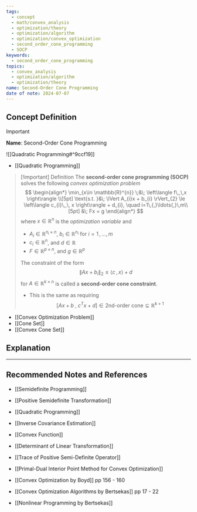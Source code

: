 ```yaml
---
tags:
  - concept
  - math/convex_analysis
  - optimization/theory
  - optimization/algorithm
  - optimization/convex_optimization
  - second_order_cone_programming
  - SOCP
keywords:
  - second_order_cone_programming
topics:
  - convex_analysis
  - optimization/algorithm
  - optimization/theory
name: Second-Order Cone Programming
date of note: 2024-07-07
---
```


## Concept Definition

>[!important]
>**Name**: Second-Order Cone Programming

![[Quadratic Programming#^9ccf19]]

- [[Quadratic Programming]]

>[!important] Definition
>The **second-order cone programming (SOCP)** solves the following *convex optimization problem*
>$$
>\begin{align*}
> \min_{x\in \mathbb{R}^{n}} \;&\; \left\langle  f\,,\,x    \right\rangle \\[5pt]
> \text{s.t. }&\; \lVert A_{i}x + b_{i} \rVert_{2} \le \left\langle  c_{i}\,,\, x   \right\rangle + d_{i}, \quad i=1\,{,}\ldots{,}\,m\\[5pt]
> &\; Fx = g
>\end{align*}
>$$
>where $x\in \mathbb{R}^{n}$ is the *optimization variable* and
>- $A_{i}\in \mathbb{R}^{n_{i}\times n}$, $b_{i}\in \mathbb{R}^{n_{i}}$ for $i=1\,{,}\ldots{,}\,m$
>- $c_{i}\in \mathbb{R}^{n}$, and $d\in \mathbb{R}$
>- $F\in \mathbb{R}^{p\times n}$,  and $g\in \mathbb{R}^{p}$
>  
>The constraint of the form $$\lVert Ax + b_{i} \rVert_{2} \le \left\langle  c\,,\, x   \right\rangle + d$$ for $A\in \mathbb{R}^{k\times n}$ is called a **second-order cone constraint**.
>- This is the same as requiring $$[Ax + b\;, \;c^{T}x+d] \in \text{2nd-order cone}  \subseteq \mathbb{R}^{k+1}$$

- [[Convex Optimization Problem]]
- [[Cone Set]]
- [[Convex Cone Set]]


## Explanation





-----------
##  Recommended Notes and References


- [[Semidefinite Programming]]
- [[Positive Semidefinite Transformation]]
- [[Quadratic Programming]]

- [[Inverse Covariance Estimation]]

- [[Convex Function]]
- [[Determinant of Linear Transformation]]
- [[Trace of Positive Semi-Definite Operator]]



- [[Primal-Dual Interior Point Method for Convex Optimization]]



- [[Convex Optimization by Boyd]] pp 156 - 160
- [[Convex Optimization Algorithms by Bertsekas]] pp 17 - 22
- [[Nonlinear Programming by Bertsekas]]